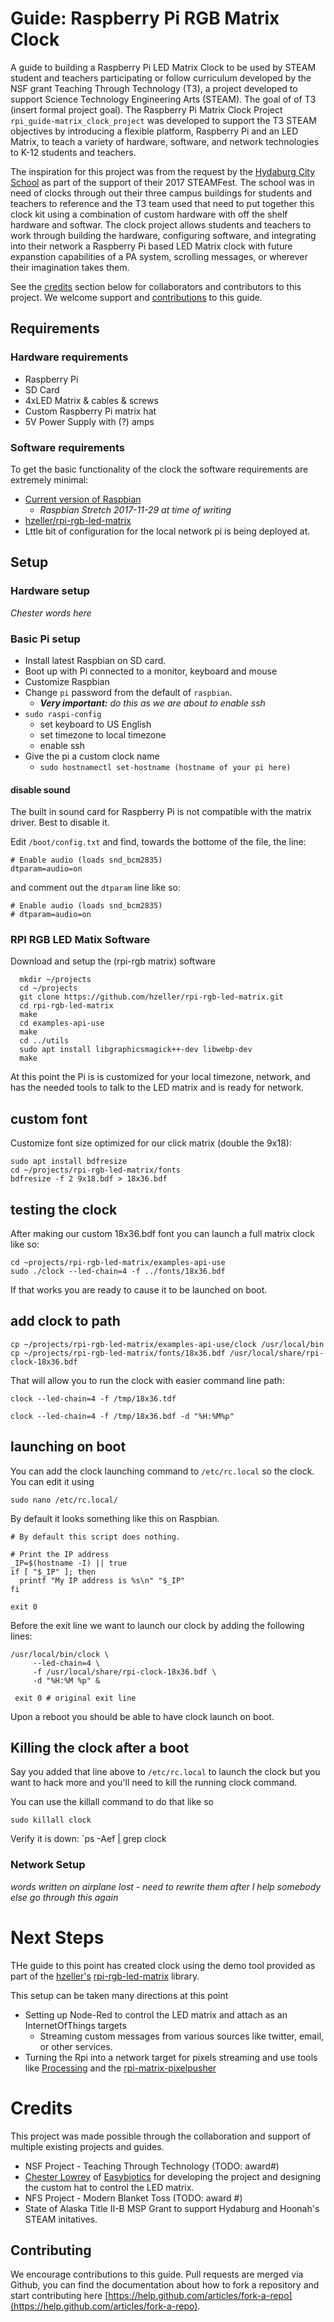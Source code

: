 # Guide: Raspberry Pi RGB Matrix Clock

A guide to building a Raspberry Pi LED Matrix Clock to be used by STEAM student and teachers participating or follow curriculum developed by the NSF grant Teaching Through Technology (T3), a project developed to support Science Technology Engineering Arts (STEAM). The goal of of T3 (insert formal project goal).  The Raspberry Pi Matrix Clock Project `rpi_guide-matrix_clock_project` was developed to support the T3 STEAM objectives by introducing a flexible platform, Raspberry Pi and an LED Matrix, to teach a variety of hardware, software, and network technologies to K-12 students and teachers.

The inspiration for this project was from the request by the [Hydaburg City School](http://www.hydaburg.k12.ak.us/) as part of the support of their 2017 STEAMFest. The school was in need of clocks through out their three campus buildings for students and teachers to reference and the T3 team used that need to put together this clock kit using a combination of custom hardware with off the shelf hardware and softwar.  The clock project allows students and teachers to work through building the hardware, configuring software, and integrating into their network a Raspberry Pi based LED Matrix clock with future expanstion capabilities of a PA system, scrolling messages, or wherever their imagination takes them.

See the [credits](#credits) section below for collaborators and contributors to this project. We welcome support and [contributions](#contributing) to this guide.

## Requirements

### Hardware requirements

* Raspberry Pi
* SD Card
* 4xLED Matrix & cables & screws
* Custom Raspberry Pi matrix hat
* 5V Power Supply with (?) amps

### Software requirements

To get the basic functionality of the clock the software requirements are extremely minimal:

* [Current version of Raspbian](https://www.raspberrypi.org/downloads/raspbian/)
  * _Raspbian Stretch 2017-11-29 at time of writing_
* [hzeller/rpi-rgb-led-matrix](https://github.com/hzeller/rpi-rgb-led-matrix/)
* Lttle bit of configuration for the local network pi is being deployed at.

## Setup

### Hardware setup

_Chester words here_

### Basic Pi setup

* Install latest Raspbian on SD card.
* Boot up with Pi connected to a monitor, keyboard and mouse
* Customize Raspbian 
 * Change `pi` password from the default of `raspbian`. 
   * _**Very important:** do this as we are about to enable ssh_
 * `sudo raspi-config`
   * set keyboard to US English
   * set timezone to local timezone
   * enable ssh
 * Give the pi a custom clock name
   * `sudo hostnamectl set-hostname (hostname of your pi here)`
   
   
 #### disable sound
 
 The built in sound card for Raspberry Pi is not compatible with the matrix driver.  Best to disable it.
 
 Edit `/boot/config.txt` and find, towards the bottome of the file, the line:
 ```
 # Enable audio (loads snd_bcm2835)
dtparam=audio=on
```
and comment out the `dtparam` line like so:
```
# Enable audio (loads snd_bcm2835)
# dtparam=audio=on
```
 
 ### RPI RGB LED Matix Software
 
 Download and setup the (rpi-rgb matrix) software
 ```
   mkdir ~/projects
   cd ~/projects
   git clone https://github.com/hzeller/rpi-rgb-led-matrix.git
   cd rpi-rgb-led-matrix
   make
   cd examples-api-use
   make
   cd ../utils
   sudo apt install libgraphicsmagick++-dev libwebp-dev
   make
 ```
 
 At this point the Pi is is customized for your local timezone, network, and has the needed tools to talk to the LED matrix and is ready for network.
 
 ## custom font
 
 Customize font size optimized for our click matrix (double the 9x18):
 
 ```
 sudo apt install bdfresize
 cd ~/projects/rpi-rgb-led-matrix/fonts
 bdfresize -f 2 9x18.bdf > 18x36.bdf
 ```
 
 ## testing the clock
 
 After making our custom 18x36.bdf font you can launch a full matrix clock like so:
```
cd ~projects/rpi-rgb-led-matrix/examples-api-use
sudo ./clock --led-chain=4 -f ../fonts/18x36.bdf
```
If that works you are ready to cause it to be launched on boot.

## add clock to path

```
cp ~/projects/rpi-rgb-led-matrix/examples-api-use/clock /usr/local/bin
cp ~/projects/rpi-rgb-led-matrix/fonts/18x36.bdf /usr/local/share/rpi-clock-18x36.bdf
```

That will allow you to run the clock with easier command line path:

```
clock --led-chain=4 -f /tmp/18x36.tdf
```

```
clock --led-chain=4 -f /tmp/18x36.bdf -d "%H:%M%p"

```

## launching on boot

You can add the clock launching command to `/etc/rc.local` so the clock.  You can edit it using 

`sudo nano /etc/rc.local/`

By default it looks something like this on Raspbian.  
```
# By default this script does nothing.

# Print the IP address
_IP=$(hostname -I) || true
if [ "$_IP" ]; then
  printf "My IP address is %s\n" "$_IP"
fi

exit 0
```

Before the exit line we want to launch our clock by adding the following lines:
```
/usr/local/bin/clock \ 
     --led-chain=4 \
     -f /usr/local/share/rpi-clock-18x36.bdf \
     -d "%H:%M %p" &
     
 exit 0 # original exit line
```

Upon a reboot you should be able to have clock launch on boot.

## Killing the clock after a boot

Say you added that line above to `/etc/rc.local` to launch the clock but you want to hack more and you'll need to kill the running clock command.

You can use the killall command to do that like so

`sudo killall clock`

Verify it is down: `ps -Aef | grep clock
 
### Network Setup

_words written on airplane lost - need to rewrite them after I help somebody else go through this again_


# Next Steps

THe guide to this point has created clock using the demo tool provided as part of the [hzeller's](https://github.com/hzeller/)  [rpi-rgb-led-matrix](https://github.com/hzeller/rpi-rgb-led-matrix/) library.

This setup can be taken many directions at this point
* Setting up Node-Red to control the LED matrix and attach as an InternetOfThings targets
  * Streaming custom messages from various sources like twitter, email, or other services.
* Turning the Rpi into a network target for pixels streaming and use tools like [Processing](https://processing.org/) and the [rpi-matrix-pixelpusher](https://github.com/hzeller/rpi-matrix-pixelpusher) 

# Credits

This project was made possible through the collaboration and support of multiple existing projects and guides.

* NSF Project - Teaching Through Technology (TODO: award#)
* [Chester Lowrey](/clowrey) of [Easybiotics](http://www.easybotics.com) for developing the project and designing the custom hat to control the LED matrix.
* NFS Project - Modern Blanket Toss (TODO: award #)
* State of Alaska Title II-B MSP Grant to support Hydaburg and Hoonah's STEAM initatives.

## Contributing

We encourage contributions to this guide.  Pull requests are merged via Github, you can find the documentation about how to fork a repository and start contributing here [https://help.github.com/articles/fork-a-repo](https://help.github.com/articles/fork-a-repo).
